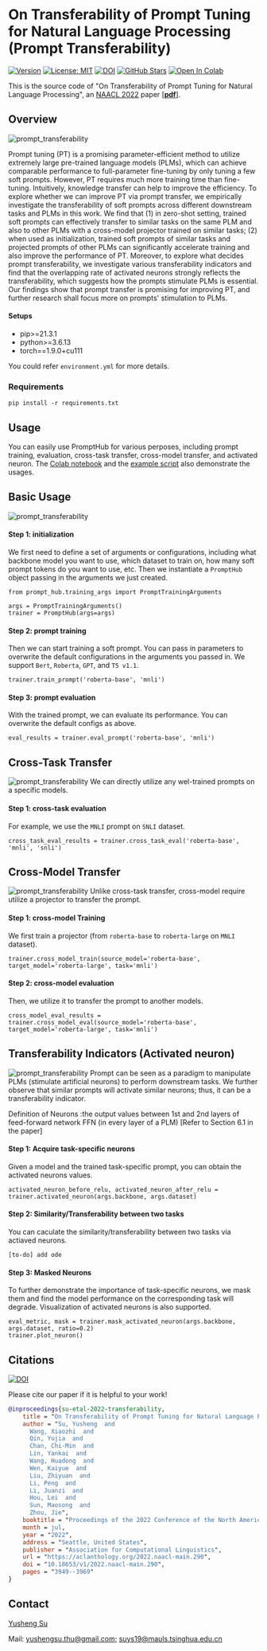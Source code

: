 
# On Transferability of Prompt Tuning for Natural Language Processing (Prompt Transferability)
[![Version](https://img.shields.io/badge/Version-v0.1.0-blue?color=FF8000?color=009922)](https://img.shields.io/badge/Version-v0.1.0-blue)
[![License: MIT](https://img.shields.io/badge/License-MIT-orange.svg)](https://opensource.org/licenses/MIT)
[![DOI](https://img.shields.io/badge/DOI-10.18653/v1/2022.naacl-green?color=FF8000?color=009922)](https://aclanthology.org/2022.naacl-main.290)
[![GitHub Stars](https://img.shields.io/github/stars/thunlp/Prompt-Transferability?style=social)](https://github.com/thunlp/Prompt-Transferability/stargazers)
[![Open In Colab](https://colab.research.google.com/assets/colab-badge.svg)](https://colab.research.google.com/drive/1VCSIDaX_pgkrSjzouaNH14D8Fo7G9GBz?usp=sharing)

This is the source code of "On Transferability of Prompt Tuning for Natural Language Processing", an [NAACL 2022](https://2022.naacl.org/) paper [[**pdf**]](https://aclanthology.org/2022.naacl-main.290/).

## Overview
![prompt_transferability](github_profile/prompt_transferbility_github.png)


Prompt tuning (PT) is a promising parameter-efficient method to utilize extremely large pre-trained language models (PLMs), which can achieve comparable performance to full-parameter fine-tuning by only tuning a few soft prompts. However, PT requires much more training time than fine-tuning. Intuitively, knowledge transfer can help to improve the efficiency. To explore whether we can improve PT via prompt transfer, we empirically investigate the transferability of soft prompts across different downstream tasks and PLMs in this work. We find that (1) in zero-shot setting, trained soft prompts can effectively transfer to similar tasks on the same PLM and also to other PLMs with a cross-model projector trained on similar tasks; (2) when used as initialization, trained soft prompts of similar tasks and projected prompts of other PLMs can significantly accelerate training and also improve the performance of PT. Moreover, to explore what decides prompt transferability, we investigate various transferability indicators and find that the overlapping rate of activated neurons strongly reflects the transferability, which suggests how the prompts stimulate PLMs is essential. Our findings show that prompt transfer is promising for improving PT, and further research shall focus more on prompts' stimulation to PLMs.

#### Setups
* pip>=21.3.1
* python>=3.6.13
* torch==1.9.0+cu111

You could refer `environment.yml` for more details.


### Requirements
```
pip install -r requirements.txt
```

## Usage

You can easily use PromptHub for various perposes, including prompt training, evaluation, cross-task transfer, cross-model transfer, and activated neuron. The [Colab notebook](https://colab.research.google.com/drive/1xUe9rLc2K9EbFAX9iDO1x9j9ZRKoUeO-?usp=sharing) and the [example script](./Prompt-Transferability-2.0-latest/example/test.py) also demonstrate the usages. 

## Basic Usage
![prompt_transferability](github_profile/prompt_tuning.png)

#### Step 1: initialization
We first need to define a set of arguments or configurations, including what backbone model you want to use, which dataset to train on, how many soft prompt tokens do you want to use, etc. Then we instantiate a `PromptHub` object passing in the arguments we just created.

```
from prompt_hub.training_args import PromptTrainingArguments

args = PromptTrainingArguments()
trainer = PromptHub(args=args)
```

#### Step 2: prompt training
Then we can start training a soft prompt. You can pass in parameters to overwrite the default configurations in the arguments you passed in. We support `Bert`, `Roberta`, `GPT`, and `T5 v1.1`.

```
trainer.train_prompt('roberta-base', 'mnli')
```

#### Step 3: prompt evaluation
With the trained prompt, we can evaluate its performance. You can overwrite the default configs as above.

```
eval_results = trainer.eval_prompt('roberta-base', 'mnli')
```


## Cross-Task Transfer
![prompt_transferability](github_profile/cross_task.gif)
We can directly utilize any wel-trained prompts on a specific models.

#### Step 1: cross-task evaluation
For example, we use the `MNLI` prompt on `SNLI` dataset.

```
cross_task_eval_results = trainer.cross_task_eval('roberta-base', 'mnli', 'snli')
```

## Cross-Model Transfer
![prompt_transferability](github_profile/cross_model.gif)
Unlike cross-task transfer, cross-model require utilize a projector to transfer the prompt.

#### Step 1: cross-model Training
We first train a projector (from `roberta-base` to `roberta-large` on `MNLI` dataset).

```
trainer.cross_model_train(source_model='roberta-base', target_model='roberta-large', task='mnli')
```

#### Step 2: cross-model evaluation
Then, we utilize it to transfer the prompt to another models. 

```
cross_model_eval_results = trainer.cross_model_eval(source_model='roberta-base', target_model='roberta-large', task='mnli')
```


## Transferability Indicators (Activated neuron)
![prompt_transferability](github_profile/activated_neurons.gif)
Prompt can be seen as a paradigm to manipulate PLMs (stimulate artificial neurons) to perform downstream tasks. We further observe that similar prompts will activate similar neurons; thus, it can be a transferability indicator.

Definition of Neurons :the output values between 1st and 2nd layers of feed-forward network FFN (in every layer of a PLM) [Refer to Section 6.1 in the paper]

#### Step 1: Acquire task-specific neurons
Given a model and the trained task-specific prompt, you can obtain the activated neurons values.

```
activated_neuron_before_relu, activated_neuron_after_relu = trainer.activated_neuron(args.backbone, args.dataset)
```

#### Step 2: Similarity/Transferability between two tasks
You can caculate the similarity/transferability between two tasks via actiaved neurons.
```
[to-do] add ode
```

#### Step 3: Masked Neurons
To further demonstrate the importance of task-specific neurons, we mask them and find the model performance on the corresponding task will degrade. Visualization of activated neurons is also supported.

```
eval_metric, mask = trainer.mask_activated_neuron(args.backbone, args.dataset, ratio=0.2)
trainer.plot_neuron()
```


## Citations
[![DOI](https://img.shields.io/badge/DOI-10.18653/v1/2022.naacl-green?color=FF8000?color=009922)](https://aclanthology.org/2022.naacl-main.290)

Please cite our paper if it is helpful to your work!

```bibtex
@inproceedings{su-etal-2022-transferability,
    title = "On Transferability of Prompt Tuning for Natural Language Processing",
    author = "Su, Yusheng  and
      Wang, Xiaozhi  and
      Qin, Yujia  and
      Chan, Chi-Min  and
      Lin, Yankai  and
      Wang, Huadong  and
      Wen, Kaiyue  and
      Liu, Zhiyuan  and
      Li, Peng  and
      Li, Juanzi  and
      Hou, Lei  and
      Sun, Maosong  and
      Zhou, Jie",
    booktitle = "Proceedings of the 2022 Conference of the North American Chapter of the Association for Computational Linguistics: Human Language Technologies",
    month = jul,
    year = "2022",
    address = "Seattle, United States",
    publisher = "Association for Computational Linguistics",
    url = "https://aclanthology.org/2022.naacl-main.290",
    doi = "10.18653/v1/2022.naacl-main.290",
    pages = "3949--3969"
}
```

## Contact
[Yusheng Su](https://yushengsu-thu.github.io/)

Mail: yushengsu.thu@gmail.com; suys19@mauls.tsinghua.edu.cn
